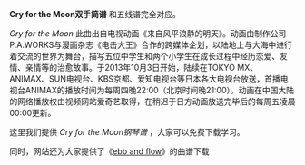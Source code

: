 

**Cry for the Moon双手简谱** 和五线谱完全对应。

_Cry for the Moon_
此曲出自电视动画《来自风平浪静的明天》。动画由制作公司P.A.WORKS与漫画杂志《电击大王》合作的跨媒体企划，以陆地上与大海中进行着交流的世界为舞台，描写五位中学生和两个小学生在成长过程中经历恋爱、友情、亲情等的治愈故事。于2013年10月3日开始，陆续在TOKYO
MX、ANIMAX、SUN电视台、KBS京都、爱知电视台等日本各大电视台放送，首播电视台ANIMAX的播放时间为每周四晚22:00（北京时间晚21:00）。动画在中国大陆的网络播放权由视频网站爱奇艺取得，在稍迟于日方动画放送完毕后的每周五凌晨00:00更新。

这里我们提供 _Cry for the Moon钢琴谱_ ，大家可以免费下载学习。

同时，网站还为大家提供了《[ebb and flow](Music-3651-ebb-and-flow-来自风平浪静的明天OP2.html "ebb and
flow")》的曲谱下载

